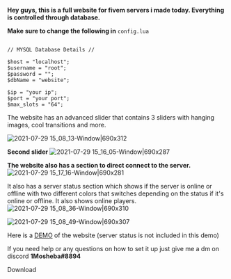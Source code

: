 **Hey guys, this is a full website for fivem servers i made today. Everything is controlled through database.**

**Make sure to change the following in** `config.lua`

```

// MYSQL Database Details //

$host = "localhost";
$username = "root";
$password = "";
$dbName = "website";

$ip = "your ip";
$port = "your port";
$max_slots = "64";
```



The website has an advanced slider that contains 3 sliders with hanging images, cool transitions and more.

![2021-07-29 15_08_13-Window|690x312](upload://hHTbWfl70guKvqGR1A47PgtFnKR.jpeg)

**Second slider**
![2021-07-29 15_16_05-Window|690x287](upload://jor2ok3ZfTl7QJImbqNaiQR70ao.png)

**The website also has a section to direct connect to the server.**
![2021-07-29 15_17_16-Window|690x281](upload://h3S7uz0VjuiSio8bS6vPinVDcMI.png)


It also has a server status section which shows if the server is online or offline with two different colors that switches depending on the status if it's online or offline. It also shows online players.
![2021-07-29 15_08_36-Window|690x310](upload://eZ5Fz8eTNjhADalHbI97XnMiHpP.png)


![2021-07-29 15_08_49-Window|690x307](upload://rvSFI9TMSv1YFuc5zEDJH2E81D2.png)


Here is a [DEMO](https://90sroleplay.com/) of the website (server status is not included in this demo)



If you need help or any questions on how to set it up just give me a dm on discord **1Mosheba#8894**


Download 
